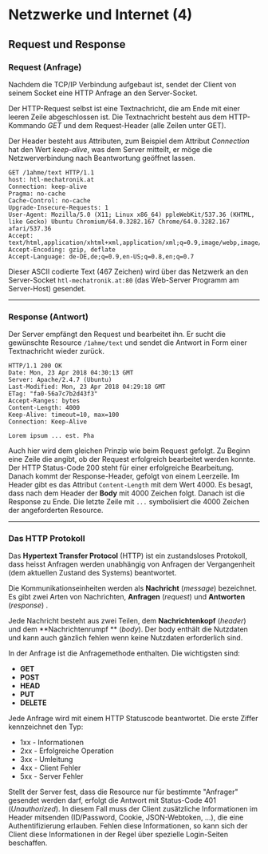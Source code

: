 # Netzwerke und Internet (4)

## Request und Response

### Request (Anfrage)

Nachdem die TCP/IP Verbindung aufgebaut ist, sendet der Client von seinem Socket eine HTTP Anfrage an den Server-Socket.

Der HTTP-Request selbst ist eine Textnachricht, die am Ende mit einer leeren Zeile abgeschlossen ist. Die Textnachricht besteht aus dem HTTP-Kommando *GET* und dem Request-Header (alle Zeilen unter GET).

Der Header besteht aus Attributen, zum Beispiel dem Attribut *Connection* hat den Wert *keep-alive*, was dem Server mitteilt, er möge die Netzwerverbindung nach Beantwortung geöffnet lassen.

```
GET /1ahme/text HTTP/1.1
host: htl-mechatronik.at
Connection: keep-alive
Pragma: no-cache
Cache-Control: no-cache
Upgrade-Insecure-Requests: 1
User-Agent: Mozilla/5.0 (X11; Linux x86_64) ppleWebKit/537.36 (KHTML, like Gecko) Ubuntu Chromium/64.0.3282.167 Chrome/64.0.3282.167 afari/537.36
Accept: text/html,application/xhtml+xml,application/xml;q=0.9,image/webp,image/apng,*/*;q=0.8
Accept-Encoding: gzip, deflate
Accept-Language: de-DE,de;q=0.9,en-US;q=0.8,en;q=0.7

```
Dieser ASCII codierte Text (467 Zeichen) wird über das Netzwerk an den Server-Socket `htl-mechatronik.at:80` (das Web-Server Programm am Server-Host) gesendet.

-------------------------------------

### Response (Antwort)

Der Server empfängt den Request und bearbeitet ihn. Er sucht die gewünschte Resource `/1ahme/text` und sendet die Antwort in Form einer Textnachricht wieder zurück.

```
HTTP/1.1 200 OK
Date: Mon, 23 Apr 2018 04:30:13 GMT
Server: Apache/2.4.7 (Ubuntu)
Last-Modified: Mon, 23 Apr 2018 04:29:18 GMT
ETag: "fa0-56a7c7b2d43f3"
Accept-Ranges: bytes
Content-Length: 4000
Keep-Alive: timeout=10, max=100
Connection: Keep-Alive

Lorem ipsum ... est. Pha
```

Auch hier wird dem gleichen Prinzip wie beim Request gefolgt. Zu Beginn eine Zeile die angibt, ob der Request erfolgreich bearbeitet werden konnte. Der HTTP Status-Code 200 steht für einer erfolgreiche Bearbeitung. Danach kommt der Response-Header, gefolgt von einem Leerzeile. Im Header gibt es das Attribut `Content-Length` mit dem Wert 4000. Es besagt, dass nach dem Header der **Body** mit 4000 Zeichen folgt. Danach ist die Response zu Ende. Die letzte Zeile mit `...` symbolisiert die 4000 Zeichen der angeforderten Resource.

-------------------------------------

### Das HTTP Protokoll

Das **Hypertext Transfer Protocol** (HTTP) ist ein zustandsloses Protokoll, dass heisst Anfragen werden unabhängig von Anfragen der Vergangenheit (dem aktuellen Zustand des Systems) beantwortet.

Die Kommunikationseinheiten werden als **Nachricht** (*message*) bezeichnet. Es gibt zwei Arten von Nachrichten, **Anfragen** (*request*) und **Antworten** (*response*) .

Jede Nachricht besteht aus zwei Teilen, dem **Nachrichtenkopf** (*header*) und dem **Nachrichtenrumpf ** (*body*). Der body enthält die Nutzdaten und kann auch gänzlich fehlen wenn keine Nutzdaten erforderlich sind.

In der Anfrage ist die Anfragemethode enthalten. Die wichtigsten sind:

* **GET**
* **POST**
* **HEAD**
* **PUT**
* **DELETE**

Jede Anfrage wird mit einem HTTP Statuscode beantwortet. Die erste Ziffer kennzeichnet den Typ:

* 1xx - Informationen
* 2xx - Erfolgreiche Operation
* 3xx - Umleitung
* 4xx - Client Fehler
* 5xx - Server Fehler

Stellt der Server fest, dass die Resource nur für bestimmte "Anfrager" gesendet werden darf, erfolgt die Antwort mit Status-Code 401 (*Unauthorized*). In diesem Fall muss der Client zusätzliche Informationen im Header mitsenden (ID/Password, Cookie, JSON-Webtoken, ...), die eine Authentifizierung erlauben. Fehlen diese Informationen, so kann sich der Client diese Informationen in der Regel über spezielle Login-Seiten beschaffen.

